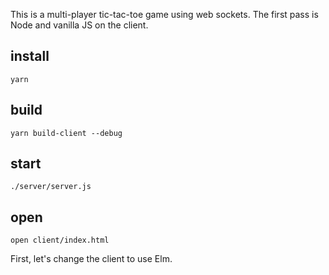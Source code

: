 This is a multi-player tic-tac-toe game using web sockets.  The first pass is
Node and vanilla JS on the client.

## install
```
yarn
```

## build
```
yarn build-client --debug
```

## start
```
./server/server.js
```

## open
```
open client/index.html
```

First, let's change the client to use Elm.

